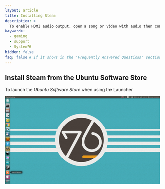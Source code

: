 ```yaml
---
layout: article
title: Installing Steam
description: >
  To enable HDMI audio output, open a song or video with audio then connect your HDMI cable to your computer and receiver. Click on the Volume (<i class='fa fa-volume-up'></i>) icon in the upper right, and click on _Sound Settings_. Click on the _Output_ tab, then click on the HDMI device for audio output. You should hear the song of video playing through the HDMI device.
keywords:
  - gaming
  - support
  - System76
hidden: false
faq: false # If it shows in the 'Frequently Answered Questions' section
---
```


## Install Steam from the Ubuntu Software Store 

To launch the _Ubuntu Software Store_ when using the Launcher

![Ubuntu Store](/images/steam/ubuntu-store_launcher.png)
